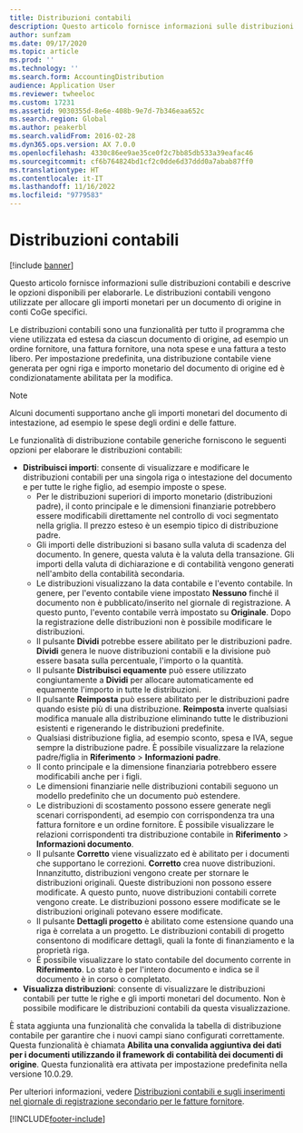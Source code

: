 ```yaml
---
title: Distribuzioni contabili
description: Questo articolo fornisce informazioni sulle distribuzioni contabili e descrive le opzioni disponibili per l'elaborazione.
author: sunfzam
ms.date: 09/17/2020
ms.topic: article
ms.prod: ''
ms.technology: ''
ms.search.form: AccountingDistribution
audience: Application User
ms.reviewer: twheeloc
ms.custom: 17231
ms.assetid: 9030355d-8e6e-408b-9e7d-7b346eaa652c
ms.search.region: Global
ms.author: peakerbl
ms.search.validFrom: 2016-02-28
ms.dyn365.ops.version: AX 7.0.0
ms.openlocfilehash: 4330c86ee9ae35ce0f2c7bb85db533a39eafac46
ms.sourcegitcommit: cf6b764824bd1cf2c0dde6d37ddd0a7abab87ff0
ms.translationtype: HT
ms.contentlocale: it-IT
ms.lasthandoff: 11/16/2022
ms.locfileid: "9779583"
---
```

# <a name="accounting-distributions"></a>Distribuzioni contabili

[!include [banner](../includes/banner.md)]

Questo articolo fornisce informazioni sulle distribuzioni contabili e descrive le opzioni disponibili per elaborarle. Le distribuzioni contabili vengono utilizzate per allocare gli importi monetari per un documento di origine in conti CoGe specifici. 

Le distribuzioni contabili sono una funzionalità per tutto il programma che viene utilizzata ed estesa da ciascun documento di origine, ad esempio un ordine fornitore, una fattura fornitore, una nota spese e una fattura a testo libero. Per impostazione predefinita, una distribuzione contabile viene generata per ogni riga e importo monetario del documento di origine ed è condizionatamente abilitata per la modifica. 

> [!NOTE] 
> Alcuni documenti supportano anche gli importi monetari del documento di intestazione, ad esempio le spese degli ordini e delle fatture. 

Le funzionalità di distribuzione contabile generiche forniscono le seguenti opzioni per elaborare le distribuzioni contabili:

-   **Distribuisci importi**: consente di visualizzare e modificare le distribuzioni contabili per una singola riga o intestazione del documento e per tutte le righe figlio, ad esempio imposte o spese.
    -   Per le distribuzioni superiori di importo monetario (distribuzioni padre), il conto principale e le dimensioni finanziarie potrebbero essere modificabili direttamente nel controllo di voci segmentato nella griglia. Il prezzo esteso è un esempio tipico di distribuzione padre.
    -   Gli importi delle distribuzioni si basano sulla valuta di scadenza del documento. In genere, questa valuta è la valuta della transazione. Gli importi della valuta di dichiarazione e di contabilità vengono generati nell'ambito della contabilità secondaria.
    -   Le distribuzioni visualizzano la data contabile e l'evento contabile. In genere, per l'evento contabile viene impostato **Nessuno** finché il documento non è pubblicato/inserito nel giornale di registrazione. A questo punto, l'evento contabile verrà impostato su **Originale**. Dopo la registrazione delle distribuzioni non è possibile modificare le distribuzioni.
    -   Il pulsante **Dividi** potrebbe essere abilitato per le distribuzioni padre. **Dividi** genera le nuove distribuzioni contabili e la divisione può essere basata sulla percentuale, l'importo o la quantità.
    -   Il pulsante **Distribuisci equamente** può essere utilizzato congiuntamente a **Dividi** per allocare automaticamente ed equamente l'importo in tutte le distribuzioni.
    -   Il pulsante **Reimposta** può essere abilitato per le distribuzioni padre quando esiste più di una distribuzione. **Reimposta** inverte qualsiasi modifica manuale alla distribuzione eliminando tutte le distribuzioni esistenti e rigenerando le distribuzioni predefinite.
    -   Qualsiasi distribuzione figlia, ad esempio sconto, spesa e IVA, segue sempre la distribuzione padre. È possibile visualizzare la relazione padre/figlia in **Riferimento** &gt; **Informazioni padre**.
    -   Il conto principale e la dimensione finanziaria potrebbero essere modificabili anche per i figli.
    -   Le dimensioni finanziarie nelle distribuzioni contabili seguono un modello predefinito che un documento può estendere.
    -   Le distribuzioni di scostamento possono essere generate negli scenari corrispondenti, ad esempio con corrispondenza tra una fattura fornitore e un ordine fornitore. È possibile visualizzare le relazioni corrispondenti tra distribuzione contabile in **Riferimento** &gt; **Informazioni documento**.
    -   Il pulsante **Corretto** viene visualizzato ed è abilitato per i documenti che supportano le correzioni. **Corretto** crea nuove distribuzioni. Innanzitutto, distribuzioni vengono create per stornare le distribuzioni originali. Queste distribuzioni non possono essere modificate. A questo punto, nuove distribuzioni contabili correte vengono create. Le distribuzioni possono essere modificate se le distribuzioni originali potevano essere modificate.
    -   Il pulsante **Dettagli progetto** è abilitato come estensione quando una riga è correlata a un progetto. Le distribuzioni contabili di progetto consentono di modificare dettagli, quali la fonte di finanziamento e la proprietà riga.
    -   È possibile visualizzare lo stato contabile del documento corrente in **Riferimento**. Lo stato è per l'intero documento e indica se il documento è in corso o completato.
-   **Visualizza distribuzioni**: consente di visualizzare le distribuzioni contabili per tutte le righe e gli importi monetari del documento. Non è possibile modificare le distribuzioni contabili da questa visualizzazione.

È stata aggiunta una funzionalità che convalida la tabella di distribuzione contabile per garantire che i nuovi campi siano configurati correttamente. Questa funzionalità è chiamata **Abilita una convalida aggiuntiva dei dati per i documenti utilizzando il framework di contabilità dei documenti di origine**. Questa funzionalità era attivata per impostazione predefinita nella versione 10.0.29. 

Per ulteriori informazioni, vedere [Distribuzioni contabili e sugli inserimenti nel giornale di registrazione secondario per le fatture fornitore](accounting-distributions-subledger-journal-entries-vendor-invoices.md).


[!INCLUDE[footer-include](../../includes/footer-banner.md)]
